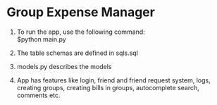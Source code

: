 # Group Expense Manager
1. To run the app, use the following command:  
   $python main.py

2. The table schemas are defined in sqls.sql  

3. models.py describes the models  

4. App has features like login, friend and friend request system, logs, creating groups, creating bills in groups, autocomplete search, comments etc.
